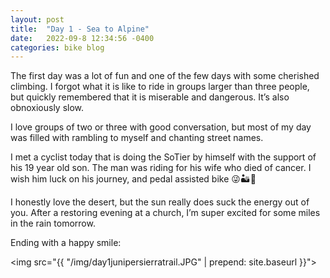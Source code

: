 ```yaml
---
layout: post
title:  "Day 1 - Sea to Alpine"
date:   2022-09-8 12:34:56 -0400
categories: bike blog
---
```

The first day was a lot of fun and one of the few days with some cherished climbing. I forgot what it is like to ride in groups larger than three people, but quickly remembered that it is miserable and dangerous. It’s also obnoxiously slow.

I love groups of two or three with good conversation, but most of my day was filled with rambling to myself and chanting street names.

I met a cyclist today that is doing the SoTier by himself with the support of his 19 year old son. The man was riding for his wife who died of cancer. I wish him luck on his journey, and pedal assisted bike 😜🏜🚴

I honestly love the desert, but the sun really does suck the energy out of you. After a restoring evening at a church, I’m super excited for some miles in the rain tomorrow.

Ending with a happy smile:

<img src="{{ "/img/day1junipersierratrail.JPG" | prepend: site.baseurl }}">
